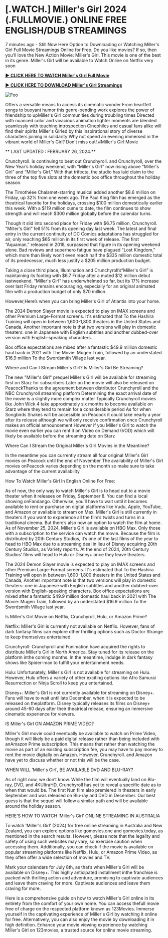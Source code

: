 <h1>[.WATCH.] Miller's Girl 2024 (.FULLMOVIE.) ONLINE FREE ENGLISH/DUB STREAMINGS</h1>


7 minutes ago - Still Now Here Option to Downloading or Watching Miller's Girl Full Movie Streamings Online for Free. Do you like movies? If so, then you’ll love the New Action Movie: Miller's Girl. This movie is one of the best in its genre. Miller's Girl will be available to Watch Online on Netflix very soon




**<a href="https://stream.evmovies.com/en/movie/1026436/miller-s-girl-news">► CLICK HERE TO WATCH Miller's Girl Full Movie</a>**


**<a href="https://stream.evmovies.com/en/movie/1026436/miller-s-girl-news">► CLICK HERE TO DOWNLOAD Miller's Girl Streamings</a>**


<animated-image data-catalyst=""><a href="https://stream.evmovies.com/en/movie/1026436/miller-s-girl-news" rel="nofollow" data-target="animated-image.originalLink"><img src="https://camo.githubusercontent.com/917e6ed5c302499242165dcc02bdbce85c075fd21b35918eb9c0b771855261b8/68747470733a2f2f7374617469632e7769787374617469632e636f6d2f6d656469612f6232343966395f61646163386637306662336634356238383639313639366337376465313866337e6d76322e676966" alt="Foo" data-canonical-src="https://static.wixstatic.com/media/b249f9_adac8f70fb3f45b88691696c77de18f3~mv2.gif" style="max-width: 100%; display: inline-block;" data-target="animated-image.originalImage"></a>




Offers a versatile means to access its cinematic wonder From heartfelt songs to buoyant humor this genre-bending work explores the power of friendship to upMiller's Girl communities during troubling times Directed with nuanced color and vivacious animation lighter moments are blended seamlessly with touching introspection Cinephiles and casual fans alike will find their spirits Miller's Girled by this inspirational story of diverse characters joining in solidarity Why not spend an evening immersed in the vibrant world of Miller's Girl? Don’t miss out! #Miller's Girl Movie




** LAST UPDATED : FEBRUARY 26, 2024.**




Crunchyroll. is continuing to beat out Crunchyroll. and Crunchyroll, over the New Year’s holiday weekend, with “Miller's Girl” now rising above “Miller's Girl” and “Miller's Girl.” With that trifecta, the studio has laid claim to the three of the top five slots at the domestic box office throughout the holiday season.




The Timothéee Chalamet-starring musical added another $8.6 million on Friday, up 32% from one week ago. The Paul King film has emerged as the theatrical favorite for the holidays, crossing $100 million domestically earlier this week. With a $119 million cume to date, the film continues to show strength and will reach $300 million globally before the calendar turns.




Though it slid into second place for Friday with $6.75 million, Crunchyroll. “Miller's Girl” fell 51% from its opening day last week. The latest and final entry in the current continuity of DC Comics adaptations has struggled for air, only reaching $65 million in its first week of release. The first “Aquaman,” released in 2018, surpassed that figure in its opening weekend alone. Bad reviews and superhero fatigue have plagued “Lost Kingdom,” which more than likely won’t even reach half the $335 million domestic total of its predecessor, much less justify a $205 million production budget.




Taking a close third place, Illumination and Crunchyroll’s“Miller's Girl” is maintaining its footing with $6.7 Friday after a muted $12 million debut lastweekend. “Miller's Girl” has underwhelmed so far, but its 17% increase over last Friday remains encouraging, especially for an original animated film with a production budget of only $70 million.




However,Here’s when you can bring Miller's Girl of Atlantis into your home.


The 2024 Demon Slayer movie is expected to play on IMAX screens and other Premium Large-Format screens.
It's estimated that To the Hashira Training will open in between 1,600-1,800 theaters in the United States and Canada, Another important note is that two versions will play in domestic theaters: one in Japanese with English subtitles and another dubbed-over version with English-speaking characters.


Box office expectations are mixed after a fantastic $49.9 million domestic haul back in 2021 with The Movie: Mugen Train, followed by an understated $16.9 million To the Swordsmith Village last year.


Where and Can I Stream Miller's Girl? Is Miller's Girl Be Streaming?




The new "Miller's Girl" prequel Miller's Girl will be available for streaming first on Starz for subscribers Later on the movie will also be released on PeacockThanks to the agreement between distributor Crunchyroll and the NBC Crunchyroll streaming platform Determining the exact arrival date of the movie is a slightly more complex matter Typically Crunchyroll movies like John Wick 4 take approximately six months to become available on Starz where they tend to remain for a considerable period As for when Songbirds Snakes will be accessible on Peacock it could take nearly a year after its release although we will only receive confirmation once Crunchyroll makes an official announcement However if you Miller's Girl to watch the movie even earlier you can rent it on Video on Demand (VOD) which will likely be available before the streaming date on Starz




Where Can I Stream the Original Miller's Girl Movies in the Meantime?




In the meantime you can currently stream all four original Miller's Girl movies on Peacock until the end of November The availability of Miller's Girl movies onPeacock varies depending on the month so make sure to take advantage of the current availability




How To Watch Miller's Girl In English Online For Free:




As of now, the only way to watch Miller's Girl is to head out to a movie theater when it releases on Friday, September 8. You can find a local showing onFandango. Otherwise, you’ll have to wait until it becomes available to rent or purchase on digital platforms like Vudu, Apple, YouTube, and Amazon or available to stream on Max. Miller's Girl is still currently in theaters if you want to experience all the film’s twists and turns in a traditional cinema. But there’s also now an option to watch the film at home. As of November 25, 2024, Miller's Girl is available on HBO Max. Only those with a subscription to the service can watch the movie. Because the film is distributed by 20th Century Studios, it’s one of the last films of the year to head to HBO Max due to a streaming deal in lieu of Disney acquiring 20th Century Studios, as Variety reports. At the end of 2024, 20th Century Studios’ films will head to Hulu or Disney+ once they leave theaters.




The 2024 Demon Slayer movie is expected to play on IMAX screens and other Premium Large-Format screens.
It's estimated that To the Hashira Training will open in between 1,600-1,800 theaters in the United States and Canada, Another important note is that two versions will play in domestic theaters: one in Japanese with English subtitles and another dubbed-over version with English-speaking characters.
Box office expectations are mixed after a fantastic $49.9 million domestic haul back in 2021 with The Movie: Mugen Train, followed by an understated $16.9 million To the Swordsmith Village last year.




Is Miller's Girl Movie on Netflix, Crunchyroll, Hulu, or Amazon Prime?




Netflix: Miller's Girl is currently not available on Netflix. However, fans of dark fantasy films can explore other thrilling options such as Doctor Strange to keep themselves entertained.




Crunchyroll: Crunchyroll and Funimation have acquired the rights to distribute Miller's Girl in North America. Stay tuned for its release on the platform inthe coming months. In the meantime, indulge in dark fantasy shows like Spider-man to fulfill your entertainment needs.




Hulu: Unfortunately, Miller's Girl is not available for streaming on Hulu. However, Hulu offers a variety of other exciting options like Afro Samurai Resurrection or Ninja Scroll to keep you entertained.




Disney+: Miller's Girl is not currently available for streaming on Disney+. Fans will have to wait until late December, when it is expected to be released on theplatform. Disney typically releases its films on Disney+ around 45-60 days after their theatrical release, ensuring an immersive cinematic experience for viewers.




IS Miller's Girl ON AMAZON PRIME VIDEO?




Miller's Girl movie could eventually be available to watch on Prime Video, though it will likely be a paid digital release rather than being included with anAmazon Prime subscription. This means that rather than watching the movie as part of an existing subscription fee, you may have to pay money to rent the movie digitally on Amazon. However, Crunchyroll. and Amazon have yet to discuss whether or not this will be the case.




WHEN WILL ‘Miller's Girl’, BE AVAILABLE DVD AND BLU-RAY?




As of right now, we don’t know. While the film will eventually land on Blu-ray, DVD, and 4KUltraHD, Crunchyroll has yet to reveal a specific date as to when that would be. The first Nun film also premiered in theaters in early September and was released on Blu-ray and DVD in December. Our best guess is that the sequel will follow a similar path and will be available around the holiday season.




HERE’S HOW TO WATCH ‘Miller's Girl’ ONLINE STREAMING IN AUSTRALIA




To watch ‘Miller's Girl’ (2024) for free online streaming in Australia and New Zealand, you can explore options like gomovies.one and gomovies.today, as mentioned in the search results. However, please note that the legality and safety of using such websites may vary, so exercise caution when accessing them. Additionally, you can check if the movie is available on popular streaming platforms like Netflix, Hulu, or Amazon Prime Video, as they often offer a wide selection of movies and TV.




Mark your calendars for July 8th, as that’s when Miller's Girl will be available on Disney+. This highly anticipated installment inthe franchise is packed with thrilling action and adventure, promising to captivate audiences and leave them craving for more. Captivate audiences and leave them craving for more.




Here is a comprehensive guide on how to watch Miller's Girl online in its entirety from the comfort of your own home. You can access thefull movie free of charge on the respected platform known as 123Movies. Immerse yourself in the captivating experience of Miller's Girl by watching it online for free. Alternatively, you can also enjoy the movie by downloading it in high definition. Enhance your movie viewing experience by watching Miller's Girl on 123movies, a trusted source for online movie streaming.

